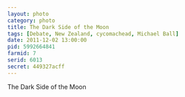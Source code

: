 ```yaml
---
layout: photo
category: photo
title: The Dark Side of the Moon
tags: [Debate, New Zealand, cycomachead, Michael Ball]
date: 2011-12-02 13:00:00
pid: 5992664841
farmid: 7
serid: 6013
secret: 449327acff
---
```


The Dark Side of the Moon
